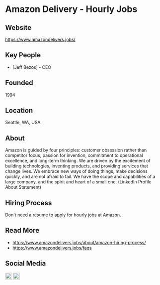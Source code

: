 # Amazon Delivery -  Hourly Jobs

## Website

https://www.amazondelivers.jobs/

## Key People

- [Jeff Bezos] - CEO

## Founded

1994

## Location

Seattle, WA, USA

## About

Amazon is guided by four principles: customer obsession rather than competitor focus, passion for invention, commitment to operational excellence, and long-term thinking. We are driven by the excitement of building technologies, inventing products, and providing services that change lives. We embrace new ways of doing things, make decisions quickly, and are not afraid to fail. We have the scope and capabilities of a large company, and the spirit and heart of a small one. (LinkedIn Profile About Statement)

## Hiring Process

Don't need a resume to apply for hourly jobs at Amazon.

## Read More

- https://www.amazondelivers.jobs/about/amazon-hiring-process/
- https://www.amazondelivers.jobs/faqs

## Social Media

[<img align="left" alt="Amazon | Youtube" width="22px" src="https://cdn.jsdelivr.net/npm/simple-icons@3.7.0/icons/youtube.svg" />][youtube]
[<img align="left" alt="MacAppStudio | LinkedIn" width="22px" src="https://cdn.jsdelivr.net/npm/simple-icons@3.7.0/icons/linkedin.svg" />][linkedin]

[youtube]: https://www.youtube.com/user/amazon
[linkedin]: https://www.linkedin.com/company/amazon/
